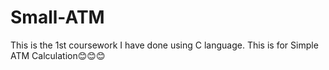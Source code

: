 # Small-ATM
This is the 1st coursework I have done using C language. This is for Simple ATM Calculation😊😊😊
